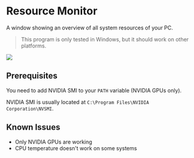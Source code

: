 # Resource Monitor

A window showing an overview of all system resources of your PC.

> This program is only tested in Windows, but it should work on other platforms.

![](https://i.imgur.com/A4X2RpX.png)

## Prerequisites

You need to add NVIDIA SMI to your `PATH` variable (NVIDIA GPUs only).

NVIDIA SMI is usually located at `C:\Program Files\NVIDIA Corporation\NVSMI`.

## Known Issues

- Only NVIDIA GPUs are working
- CPU temperature doesn't work on some systems
